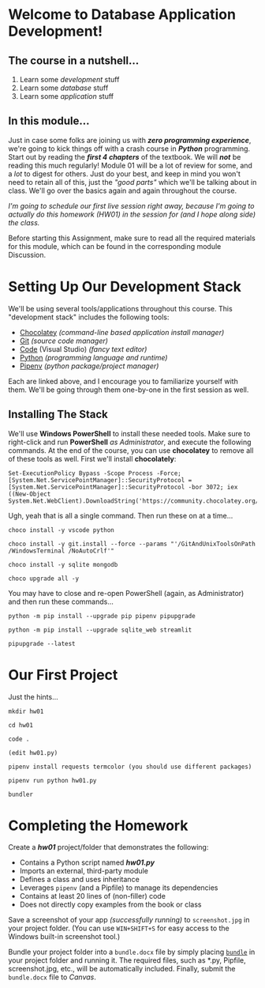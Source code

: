 # Welcome to Database Application Development!

## The course in a nutshell...

1. Learn some _development_ stuff
2. Learn some _database_ stuff
3. Learn some _application_ stuff

## In this module...

Just in case some folks are joining us with **_zero programming experience_**, we're going to kick things off with a crash course in **_Python_** programming. Start out by reading the **_first 4 chapters_** of the textbook. We will **_not_** be reading this much regularly! Module 01 will be a lot of review for some, and a _lot_ to digest for others. Just do your best, and keep in mind you won't need to retain all of this, just the _"good parts"_ which we'll be talking about in class. We'll go over the basics again and again throughout the course.

_I'm going to schedule our first live session right away, because I'm going to actually do this homework (HW01) in the session for (and I hope along side) the class._

Before starting this Assignment, make sure to read all the required materials for this module, which can be found in the corresponding module Discussion.

# Setting Up Our Development Stack

We'll be using several tools/applications throughout this course. This "development stack" includes the following tools:

- [Chocolatey](https://chocolatey.org/) _(command-line based application install manager)_
- [Git](https://git-scm.com/) _(source code manager)_
- [Code](https://code.visualstudio.com/) (Visual Studio) _(fancy text editor)_
- [Python](https://www.python.org/) _(programming language and runtime)_
- [Pipenv](https://github.com/pypa/pipenv) _(python package/project manager)_

Each are linked above, and I encourage you to familiarize yourself with them. We'll be going through them one-by-one in the first session as well.

## Installing The Stack

We'll use **Windows PowerShell** to install these needed tools. Make sure to right-click and run **PowerShell** _as Administrator_, and execute the following commands. At the end of the course, you can use **chocolatey** to remove all of these tools as well. First we'll install **chocolately**:

    Set-ExecutionPolicy Bypass -Scope Process -Force; [System.Net.ServicePointManager]::SecurityProtocol = [System.Net.ServicePointManager]::SecurityProtocol -bor 3072; iex ((New-Object System.Net.WebClient).DownloadString('https://community.chocolatey.org/install.ps1'))

Ugh, yeah that is all a single command. Then run these on at a time...

    choco install -y vscode python

>

    choco install -y git.install --force --params "'/GitAndUnixToolsOnPath /WindowsTerminal /NoAutoCrlf'"

>

    choco install -y sqlite mongodb

>

    choco upgrade all -y

You may have to close and re-open PowerShell (again, as Administrator) and then run these commands...

    python -m pip install --upgrade pip pipenv pipupgrade

>

    python -m pip install --upgrade sqlite_web streamlit

>

    pipupgrade --latest

# Our First Project

Just the hints...

    mkdir hw01

>

    cd hw01

>

    code .

>

    (edit hw01.py)

>

    pipenv install requests termcolor (you should use different packages)

>

    pipenv run python hw01.py

>

    bundler

# Completing the Homework

Create a **_hw01_** project/folder that demonstrates the following:

- Contains a Python script named **_hw01.py_**
- Imports an external, third-party module
- Defines a class and uses inheritance
- Leverages `pipenv` (and a Pipfile) to manage its dependencies
- Contains at least 20 lines of (non-filler) code
- Does not directly copy examples from the book or class

Save a screenshot of your app _(successfully running)_ to `screenshot.jpg` in your project folder. (You can use `WIN+SHIFT+S` for easy access to the Windows built-in screenshot tool.)

Bundle your project folder into a `bundle.docx` file by simply placing [`bundle`](https://github.com/seansbox/pybundler/raw/main/bundle.exe) in your project folder and running it. The required files, such as \*.py, Pipfile, screenshot.jpg, etc., will be automatically included. Finally, submit the `bundle.docx` file to _Canvas_.
